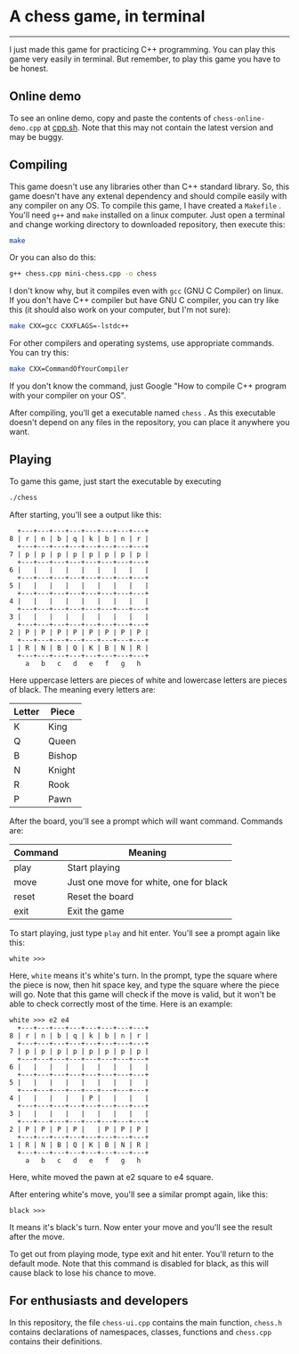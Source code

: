# A chess game, in terminal

-------------------------------------------------------

I just made this game for practicing C++ programming. You can play this game very easily in terminal. But remember, to play this game you have to be honest.

## Online demo

To see an online demo, copy and paste the contents of `chess-online-demo.cpp` at [cpp.sh](http://cpp.sh). Note that this may not contain the latest version and may be buggy.

## Compiling

This game doesn't use any libraries other than C++ standard library. So, this game doesn't have any extenal dependency and should compile easily with any compiler on any OS. To compile this game, I have created a `Makefile` . You'll need `g++` and `make` installed on a linux computer. Just open a terminal and change working directory to downloaded repository, then execute this:

```bash
make
```

Or you can also do this:

```bash
g++ chess.cpp mini-chess.cpp -o chess
```

I don't know why, but it compiles even with `gcc` (GNU C Compiler) on linux. If you don't have C++ compiler but have GNU C compiler, you can try like this (it should also work on your computer, but I'm not sure):

```bash
make CXX=gcc CXXFLAGS=-lstdc++
```

For other compilers and operating systems, use appropriate commands. You can try this:

```bash
make CXX=CommandOfYourCompiler
```

If you don't know the command, just Google "How to compile C++ program with your compiler on your OS".

After compiling, you'll get a executable named `chess` . As this executable doesn't depend on any files in the repository, you can place it anywhere you want.

## Playing

To game this game, just start the executable by executing

```bash
./chess
```

After starting, you'll see a output like this:

```
  +---+---+---+---+---+---+---+---+
8 | r | n | b | q | k | b | n | r |
  +---+---+---+---+---+---+---+---+
7 | p | p | p | p | p | p | p | p |
  +---+---+---+---+---+---+---+---+
6 |   |   |   |   |   |   |   |   |
  +---+---+---+---+---+---+---+---+
5 |   |   |   |   |   |   |   |   |
  +---+---+---+---+---+---+---+---+
4 |   |   |   |   |   |   |   |   |
  +---+---+---+---+---+---+---+---+
3 |   |   |   |   |   |   |   |   |
  +---+---+---+---+---+---+---+---+
2 | P | P | P | P | P | P | P | P |
  +---+---+---+---+---+---+---+---+
1 | R | N | B | Q | K | B | N | R |
  +---+---+---+---+---+---+---+---+
    a   b   c   d   e   f   g   h
```

Here uppercase letters are pieces of white and lowercase letters are pieces of black. The meaning every letters are:

Letter | Piece
-- | --
K | King
Q | Queen
B | Bishop
N | Knight
R | Rook
P | Pawn

After the board, you'll see a prompt which will want command. Commands are:

Command | Meaning
--------| -------
play    | Start playing
move    | Just one move for white, one for black
reset   | Reset the board
exit    | Exit the game

To start playing, just type `play` and hit enter. You'll see a prompt again like this:

```
white >>>
```

Here, `white` means it's white's turn. In the prompt, type the square where the piece is now, then hit space key, and type the square where the piece will go. Note that this game will check if the move is valid, but it won't be able to check correctly most of the time. Here is an example:

```
white >>> e2 e4
  +---+---+---+---+---+---+---+---+
8 | r | n | b | q | k | b | n | r |
  +---+---+---+---+---+---+---+---+
7 | p | p | p | p | p | p | p | p |
  +---+---+---+---+---+---+---+---+
6 |   |   |   |   |   |   |   |   |
  +---+---+---+---+---+---+---+---+
5 |   |   |   |   |   |   |   |   |
  +---+---+---+---+---+---+---+---+
4 |   |   |   |   | P |   |   |   |
  +---+---+---+---+---+---+---+---+
3 |   |   |   |   |   |   |   |   |
  +---+---+---+---+---+---+---+---+
2 | P | P | P | P |   | P | P | P |
  +---+---+---+---+---+---+---+---+
1 | R | N | B | Q | K | B | N | R |
  +---+---+---+---+---+---+---+---+
    a   b   c   d   e   f   g   h
```

Here, white moved the pawn at e2 square to e4 square.

After entering white's move, you'll see a similar prompt again, like this:

```
black >>>
```

It means it's black's turn. Now enter your move and you'll see the result after the move.

To get out from playing mode, type exit and hit enter. You'll return to the default mode. Note that this command is disabled for black, as this will cause black to lose his chance to move.

## For enthusiasts and developers

In this repository, the file `chess-ui.cpp` contains the main function, `chess.h` contains declarations of namespaces, classes, functions and `chess.cpp` contains their definitions.